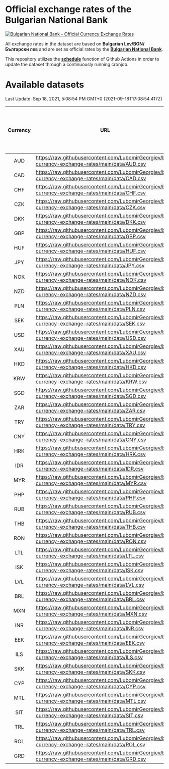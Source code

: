 # Official exchange rates of the Bulgarian National Bank

[![Bulgarian National Bank - Official Currency Exchange Rates](https://github.com/LubomirGeorgiev/bnb-currency-exchange-rates/actions/workflows/update-rates.yml/badge.svg?branch=main)](https://github.com/LubomirGeorgiev/bnb-currency-exchange-rates/actions/workflows/update-rates.yml)

All exchange rates in the dataset are based on **Bulgarian Lev/BGN/Български лев** and are set as official rates by the [**Bulgarian National Bank**](https://www.bnb.bg/Statistics/StExternalSector/StExchangeRates/StERForeignCurrencies/index.htm?toLang=_EN).

This repository utilizes the [**schedule**](https://docs.github.com/en/actions/reference/events-that-trigger-workflows) function of Github Actions in order to update the dataset through a continuously running cronjob.

# Available datasets

<!-- START LINKS (DO NOT EVER FU*ING DELETE THIS COMMENT FOR THE LOVE OF YOUR LIFE!!! IF YOU ARE CURIOS HOW IT WORKS, YOU CAN HAVE A LOOK AT ./src/updateReadme.ts) -->

Last Update: Sep 18, 2021, 5:08:54 PM GMT+0 (2021-09-18T17:08:54.417Z)

| Currency | URL                                                                                             | Number of records | Number of missing days that were filled in |
| :------: | ----------------------------------------------------------------------------------------------- | :---------------: | :----------------------------------------: |
|   AUD    | https://raw.githubusercontent.com/LubomirGeorgiev/bnb-currency-exchange-rates/main/data/AUD.csv |       8260        |                    2547                    |
|   CAD    | https://raw.githubusercontent.com/LubomirGeorgiev/bnb-currency-exchange-rates/main/data/CAD.csv |       8260        |                    2547                    |
|   CHF    | https://raw.githubusercontent.com/LubomirGeorgiev/bnb-currency-exchange-rates/main/data/CHF.csv |       8260        |                    2547                    |
|   CZK    | https://raw.githubusercontent.com/LubomirGeorgiev/bnb-currency-exchange-rates/main/data/CZK.csv |       8260        |                    2547                    |
|   DKK    | https://raw.githubusercontent.com/LubomirGeorgiev/bnb-currency-exchange-rates/main/data/DKK.csv |       8260        |                    2547                    |
|   GBP    | https://raw.githubusercontent.com/LubomirGeorgiev/bnb-currency-exchange-rates/main/data/GBP.csv |       8260        |                    2547                    |
|   HUF    | https://raw.githubusercontent.com/LubomirGeorgiev/bnb-currency-exchange-rates/main/data/HUF.csv |       8260        |                    2547                    |
|   JPY    | https://raw.githubusercontent.com/LubomirGeorgiev/bnb-currency-exchange-rates/main/data/JPY.csv |       8260        |                    2547                    |
|   NOK    | https://raw.githubusercontent.com/LubomirGeorgiev/bnb-currency-exchange-rates/main/data/NOK.csv |       8260        |                    2547                    |
|   NZD    | https://raw.githubusercontent.com/LubomirGeorgiev/bnb-currency-exchange-rates/main/data/NZD.csv |       8260        |                    2547                    |
|   PLN    | https://raw.githubusercontent.com/LubomirGeorgiev/bnb-currency-exchange-rates/main/data/PLN.csv |       8260        |                    2547                    |
|   SEK    | https://raw.githubusercontent.com/LubomirGeorgiev/bnb-currency-exchange-rates/main/data/SEK.csv |       8260        |                    2547                    |
|   USD    | https://raw.githubusercontent.com/LubomirGeorgiev/bnb-currency-exchange-rates/main/data/USD.csv |       8260        |                    2547                    |
|   XAU    | https://raw.githubusercontent.com/LubomirGeorgiev/bnb-currency-exchange-rates/main/data/XAU.csv |       8260        |                    2549                    |
|   HKD    | https://raw.githubusercontent.com/LubomirGeorgiev/bnb-currency-exchange-rates/main/data/HKD.csv |       7958        |                    2456                    |
|   KRW    | https://raw.githubusercontent.com/LubomirGeorgiev/bnb-currency-exchange-rates/main/data/KRW.csv |       7958        |                    2456                    |
|   SGD    | https://raw.githubusercontent.com/LubomirGeorgiev/bnb-currency-exchange-rates/main/data/SGD.csv |       7958        |                    2456                    |
|   ZAR    | https://raw.githubusercontent.com/LubomirGeorgiev/bnb-currency-exchange-rates/main/data/ZAR.csv |       7958        |                    2456                    |
|   TRY    | https://raw.githubusercontent.com/LubomirGeorgiev/bnb-currency-exchange-rates/main/data/TRY.csv |       6079        |                    1878                    |
|   CNY    | https://raw.githubusercontent.com/LubomirGeorgiev/bnb-currency-exchange-rates/main/data/CNY.csv |       5959        |                    1842                    |
|   HRK    | https://raw.githubusercontent.com/LubomirGeorgiev/bnb-currency-exchange-rates/main/data/HRK.csv |       5959        |                    1842                    |
|   IDR    | https://raw.githubusercontent.com/LubomirGeorgiev/bnb-currency-exchange-rates/main/data/IDR.csv |       5959        |                    1842                    |
|   MYR    | https://raw.githubusercontent.com/LubomirGeorgiev/bnb-currency-exchange-rates/main/data/MYR.csv |       5959        |                    1842                    |
|   PHP    | https://raw.githubusercontent.com/LubomirGeorgiev/bnb-currency-exchange-rates/main/data/PHP.csv |       5959        |                    1842                    |
|   RUB    | https://raw.githubusercontent.com/LubomirGeorgiev/bnb-currency-exchange-rates/main/data/RUB.csv |       5959        |                    1842                    |
|   THB    | https://raw.githubusercontent.com/LubomirGeorgiev/bnb-currency-exchange-rates/main/data/THB.csv |       5959        |                    1842                    |
|   RON    | https://raw.githubusercontent.com/LubomirGeorgiev/bnb-currency-exchange-rates/main/data/RON.csv |       5900        |                    1824                    |
|   LTL    | https://raw.githubusercontent.com/LubomirGeorgiev/bnb-currency-exchange-rates/main/data/LTL.csv |       5516        |                    1692                    |
|   ISK    | https://raw.githubusercontent.com/LubomirGeorgiev/bnb-currency-exchange-rates/main/data/ISK.csv |       5258        |                    1623                    |
|   LVL    | https://raw.githubusercontent.com/LubomirGeorgiev/bnb-currency-exchange-rates/main/data/LVL.csv |       5151        |                    1578                    |
|   BRL    | https://raw.githubusercontent.com/LubomirGeorgiev/bnb-currency-exchange-rates/main/data/BRL.csv |       4989        |                    1545                    |
|   MXN    | https://raw.githubusercontent.com/LubomirGeorgiev/bnb-currency-exchange-rates/main/data/MXN.csv |       4989        |                    1545                    |
|   INR    | https://raw.githubusercontent.com/LubomirGeorgiev/bnb-currency-exchange-rates/main/data/INR.csv |       4622        |                    1431                    |
|   EEK    | https://raw.githubusercontent.com/LubomirGeorgiev/bnb-currency-exchange-rates/main/data/EEK.csv |       4361        |                    1334                    |
|   ILS    | https://raw.githubusercontent.com/LubomirGeorgiev/bnb-currency-exchange-rates/main/data/ILS.csv |       3896        |                    1210                    |
|   SKK    | https://raw.githubusercontent.com/LubomirGeorgiev/bnb-currency-exchange-rates/main/data/SKK.csv |       3331        |                    1020                    |
|   CYP    | https://raw.githubusercontent.com/LubomirGeorgiev/bnb-currency-exchange-rates/main/data/CYP.csv |       3267        |                    998                     |
|   MTL    | https://raw.githubusercontent.com/LubomirGeorgiev/bnb-currency-exchange-rates/main/data/MTL.csv |       2965        |                    907                     |
|   SIT    | https://raw.githubusercontent.com/LubomirGeorgiev/bnb-currency-exchange-rates/main/data/SIT.csv |       2905        |                    888                     |
|   TRL    | https://raw.githubusercontent.com/LubomirGeorgiev/bnb-currency-exchange-rates/main/data/TRL.csv |       2179        |                    667                     |
|   ROL    | https://raw.githubusercontent.com/LubomirGeorgiev/bnb-currency-exchange-rates/main/data/ROL.csv |       2058        |                    632                     |
|   GRD    | https://raw.githubusercontent.com/LubomirGeorgiev/bnb-currency-exchange-rates/main/data/GRD.csv |        361        |                    109                     |

<!-- END LINKS (DO NOT EVER FU*ING DELETE THIS COMMENT FOR THE LOVE OF YOUR LIFE!!! IF YOU ARE CURIOS HOW IT WORKS, YOU CAN HAVE A LOOK AT ./src/updateReadme.ts) -->
